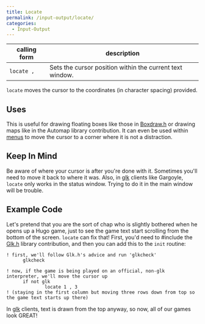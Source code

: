 ```yaml
---
title: Locate
permalink: /input-output/locate/
categories: 
  - Input-Output
---
```



| calling form               | description                                              |
|----------------------------|----------------------------------------------------------|
| `locate `<column>`, `<row> | Sets the cursor position within the current text window. |

`locate` moves the cursor to the coordinates (in character spacing)
provided.

## Uses

This is useful for drawing floating boxes like those in
[Boxdraw.h](Boxdraw.h) or drawing maps like in the Automap
library contribution. It can even be used within
[menus](Menu) to move the cursor to a corner where it is not
a distraction.

## Keep In Mind

Be aware of where your cursor is after you're done with it. Sometimes
you'll need to move it back to where it was. Also, in
[glk](Glk) clients like Gargoyle, `locate` only works in the
status window. Trying to do it in the main window will be trouble.

## Example Code

Let's pretend that you are the sort of chap who is slightly bothered
when he opens up a Hugo game, just to see the game text start scrolling
from the bottom of the screen. `locate` can fix that! First, you'd need
to \#include the [Glk.h](Glk.h) library contribution, and
then you can add this to the `init` routine:


    ! first, we'll follow Glk.h's advice and run 'glkcheck'
          glkcheck

    ! now, if the game is being played on an official, non-glk interpreter, we'll move the cursor up
          if not glk
                  locate 1 , 3
    ! (staying in the first column but moving three rows down from top so the game text starts up there)

In [glk](Glk) clients, text is drawn from the top anyway, so
now, all of our games look GREAT!
